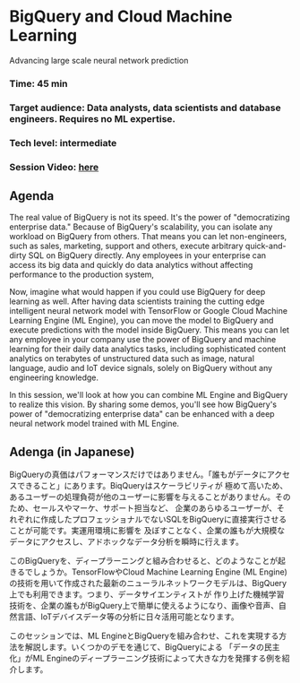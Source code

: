 # BigQuery and Cloud Machine Learning

Advancing large scale neural network prediction

### Time: 45 min

### Target audience: Data analysts, data scientists and database engineers. Requires no ML expertise.

### Tech level: intermediate

### Session Video: [here](https://youtu.be/Ov3Om5Y_Fbg)

## Agenda

The real value of BigQuery is not its speed. It's the power of "democratizing enterprise data." 
Because of BigQuery's scalability, you can isolate any workload on BigQuery from others. That means 
you can let non-engineers, such as sales, marketing, support and others, execute arbitrary quick-and-dirty 
SQL on BigQuery directly. Any employees in your enterprise can access its big data and quickly do data 
analytics without affecting performance to the production system, 

Now, imagine what would happen if you could use BigQuery for deep learning as well. After having data 
scientists training the cutting edge intelligent neural network model with TensorFlow or Google Cloud Machine 
Learning Engine (ML Engine), you can move the model to BigQuery and execute predictions with the model inside BigQuery. 
This means you can let any employee in your company use the power of BigQuery and machine learning for their 
daily data analytics tasks, including sophisticated content analytics on terabytes of unstructured data such 
as image, natural language, audio and IoT device signals, solely on BigQuery without any engineering knowledge. 

In this session, we'll look at how you can combine ML Engine and BigQuery to realize this vision. 
By sharing some demos, you'll see how BigQuery's power of "democratizing enterprise data" can be enhanced with 
a deep neural network model trained with ML Engine.

## Adenga (in Japanese)

BigQueryの真価はパフォーマンスだけではありません。「誰もがデータにアクセスできること」にあります。BiqQueryはスケーラビリティが
極めて高いため、あるユーザーの処理負荷が他のユーザーに影響を与えることがありません。そのため、セールスやマーケ、サポート担当など、
企業のあらゆるユーザーが、それぞれに作成したプロフェッショナルでないSQLをBigQueryに直接実行させることが可能です。実運用環境に影響を
及ぼすことなく、企業の誰もが大規模なデータにアクセスし、アドホックなデータ分析を瞬時に行えます。

このBigQueryを、ディープラーニングと組み合わせると、どのようなことが起きるでしょうか。TensorFlowやCloud Machine Learning Engine 
(ML Engine)の技術を用いて作成された最新のニューラルネットワークモデルは、BigQuery上でも利用できます。つまり、データサイエンティストが
作り上げた機械学習技術を、企業の誰もがBigQuery上で簡単に使えるようになり、画像や音声、自然言語、IoTデバイスデータ等の分析に日々活用可能となります。

このセッションでは、ML EngineとBigQueryを組み合わせ、これを実現する方法を解説します。いくつかのデモを通じて、BigQueryによる
「データの民主化」がML Engineのディープラーニング技術によって大きな力を発揮する例を紹介します。




